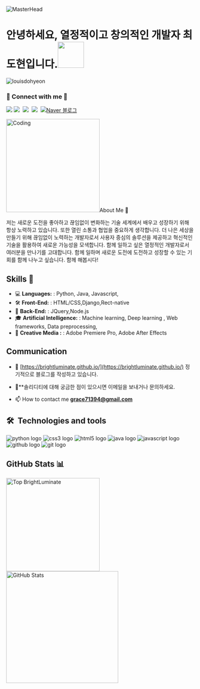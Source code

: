  ![MasterHead](https://1.bp.blogspot.com/-7A4WynwLsMw/XbBpCXG8fHI/AAAAAAAAMt4/uOa1bpLskYgrwGbllhSu2SDj_Mig8SXJQCLcBGAsYHQ/s1600/2000_600px.gif)
<h1>안녕하세요, 열정적이고 창의적인 개발자 최도현입니다.<img src="https://raw.githubusercontent.com/innng/innng/master/assets/kyubey.gif" height="70" /></h1>

<p align="left"> <img src="https://komarev.com/ghpvc/?username=louisdohyeon&label=Profile%20views&color=0e75b6&style=flat" alt="louisdohyeon" /> </p>

<h3 align="left"> 🎳 Connect with me 🎳 </h3>   
<p align="left">
<a  href="https://www.instagram.com/dohyeon428/?igsh=MWtjM21nMmg1MDFlcw%3D%3D&utm_source=qr"><img src="https://img.shields.io/badge/instagram-E4405F?style=flat&logo=instagram&logoColor=white&link=https://www.instagram.com/dohyeon428/?igsh=MWtjM21nMmg1MDFlcw%3D%3D&utm_source=qr"/></a>
<a href="https://www.facebook.com/profile.php?id=100012920281549&mibextid=JRoKGi"><img src="https://img.shields.io/badge/facebook-0866FF?style=flat&logo=facebook&logoColor=white&link=https://www.facebook.com/profile.php?id=100012920281549&mibextid=JRoKGi"/></a>&nbsp
<a href="https://www.youtube.com/@DohyeonChoi"><img src="https://img.shields.io/badge/youtube-FF0000?style=flat&logo=youtube&logoColor=white&link=https://www.youtube.com/@DohyeonChoi"/></a>&nbsp
<a href="https://github.com/BrightLuminate"><img src="https://img.shields.io/badge/github-181717?style=flat&logo=github&logoColor=white&link=https://github.com/Louisdohyeon"/></a>&nbsp
<a href="https://blog.naver.com/grace9352"><img src="https://img.shields.io/badge/naver-03C75A?style=flat&logo=naver&logoColor=white&link=https://blog.naver.com/grace9352" alt="Naver 블로그"></a>
</p>
<img align="riht" alt="Coding" width="250" src="https://camo.githubusercontent.com/7de37139d0b4c1ce40865e799b446c0e963a3dd8fb68d239707237c40604fa3d/68747470733a2f2f63646e2e6472696262626c652e636f6d2f75736572732f3733303730332f73637265656e73686f74732f363538313234332f6176656e746f2e676966"



## About Me 💬
저는 새로운 도전을 좋아하고 끊임없이 변화하는 기술 세계에서 배우고 성장하기 위해 항상 노력하고 있습니다. 또한 열린 소통과 협업을 중요하게 생각합니다.
더 나은 세상을 만들기 위해 끊임없이 노력하는 개발자로서 사용자 중심의 솔루션을 제공하고 혁신적인 기술을 활용하여 새로운 가능성을 모색합니다. 함께 일하고 싶은 열정적인 개발자로서 여러분을 만나기를 고대합니다. 함께 일하며 새로운 도전에 도전하고 성장할 수 있는 기회를 함께 나누고 싶습니다. 함께 해봅시다!

## Skills 🚀
- 💻 **Languages:** : Python, Java, Javascript,
- 🛠️ **Front-End:** : HTML/CSS,Django,Rect-native
- 🛝 **Back-End:** : JQuery,Node.js
- 🎓 **Artificial Intelligence:** : Machine learning, Deep learning , Web frameworks, Data preprocessing,
- 🎱 **Creative Media :** :  Adobe Premiere Pro, Adobe After Effects

## Communication 

- 📝 [https://brightluminate.github.io/](https://brightluminate.github.io/) 정기적으로 블로그를 작성하고 있습니다.

- 💬**솔리디티에 대해 궁금한 점이 있으시면 이메일을 보내거나 문의하세요. 

- 📫 How to contact me **grace71394@gmail.com**

## 🛠  Technologies and tools
<img src="https://img.shields.io/badge/python-purple?style=flat&logo=python&logoColor=white" alt="python logo" title="Python"/>
<img src="https://img.shields.io/badge/css3-red?style=flat&logo=css3&logoColor=white" alt="css3 logo" title="CSS3"/> <img src="https://img.shields.io/badge/html5-blue?style=flat&logo=html5&logoColor=white" alt="html5 logo" title="HTML5"/> <img src="https://img.shields.io/badge/java-green?style=flat&logo=java&logoColor=white" alt="java logo" title="Java"/> <img src="https://img.shields.io/badge/javascript-yellow?style=flat&logo=javascript&logoColor=white" alt="javascript logo" title="JavaScript"/> <img src="https://img.shields.io/badge/github-grey?style=flat&logo=github&logoColor=white" alt="github logo" title="GitHub"/> <img src="https://img.shields.io/badge/git-black?style=flat&logo=git&logoColor=white" alt="git logo" title="Git"/>


## GitHub Stats 📊
<div>
  <img align="left" src="https://github-readme-stats.vercel.app/api/top-langs/?username=BrightLuminate&layout=compact" alt="Top BrightLuminate" Width="250"
>
  <img align="Center" src="https://github-readme-stats.vercel.app/api?username=BrightLuminate&show_icons=true&theme=radical" alt="GitHub Stats" Width="300"/>
  <br> <!-- Add a line break to move the next image below -->
</div>



